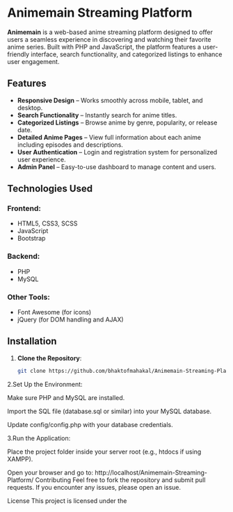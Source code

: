 # Animemain Streaming Platform

**Animemain** is a web-based anime streaming platform designed to offer users a seamless experience in discovering and watching their favorite anime series. Built with PHP and JavaScript, the platform features a user-friendly interface, search functionality, and categorized listings to enhance user engagement.

## Features

- **Responsive Design** – Works smoothly across mobile, tablet, and desktop.
- **Search Functionality** – Instantly search for anime titles.
- **Categorized Listings** – Browse anime by genre, popularity, or release date.
- **Detailed Anime Pages** – View full information about each anime including episodes and descriptions.
- **User Authentication** – Login and registration system for personalized user experience.
- **Admin Panel** – Easy-to-use dashboard to manage content and users.

## Technologies Used

### Frontend:
- HTML5, CSS3, SCSS
- JavaScript
- Bootstrap

### Backend:
- PHP
- MySQL

### Other Tools:
- Font Awesome (for icons)
- jQuery (for DOM handling and AJAX)

## Installation

1. **Clone the Repository**:
   ```bash
   git clone https://github.com/bhaktofmahakal/Animemain-Streaming-Platform.git
2.Set Up the Environment:

Make sure PHP and MySQL are installed.

Import the SQL file (database.sql or similar) into your MySQL database.

Update config/config.php with your database credentials.

3.Run the Application:

Place the project folder inside your server root (e.g., htdocs if using XAMPP).

Open your browser and go to:
http://localhost/Animemain-Streaming-Platform/
Contributing
Feel free to fork the repository and submit pull requests. If you encounter any issues, please open an issue.

License
This project is licensed under the
